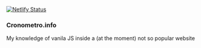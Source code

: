 [![Netlify Status](https://api.netlify.com/api/v1/badges/af671291-ecee-4642-bf30-8beaa58cee5f/deploy-status)](https://app.netlify.com/sites/cronometroinfo/deploys)

### Cronometro.info

My knowledge of vanila JS inside a (at the moment) not so popular website
